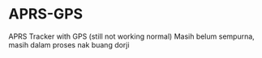 # APRS-GPS
APRS Tracker with GPS (still not working normal)
Masih belum sempurna, masih dalam proses nak buang dorji
